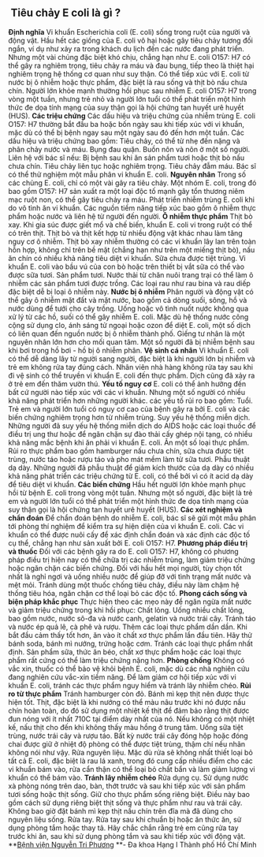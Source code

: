 ## ️ Tiêu chảy E coli là gì ?

**Định nghĩa**
Vi khuẩn Escherichia coli (E. coli) sống trong ruột của người và động vật. Hầu hết các giống của E. coli vô hại hoặc gây tiêu chảy tương đối ngắn, ví dụ như xảy ra trong khách du lịch đến các nước đang phát triển.
Nhưng một vài chủng đặc biệt khó chịu, chẳng hạn như E. coli O157: H7 có thể gây ra nghiêm trọng, tiêu chảy ra máu và đau bụng, tiếp theo là thiệt hại nghiêm trọng hệ thống cơ quan như suy thận. Có thể tiếp xúc với E. coli từ nước bị ô nhiễm hoặc thực phẩm, đặc biệt là rau sống và thịt bò nấu chưa chín.
Người lớn khỏe mạnh thường hồi phục sau nhiễm E. coli O157: H7 trong vòng một tuần, nhưng trẻ nhỏ và người lớn tuổi có thể phát triển một hình thức đe dọa tính mạng của suy thận gọi là hội chứng tan huyết urê huyết (HUS).
**Các triệu chứng**
Các dấu hiệu và triệu chứng của nhiễm trùng E. coli O157: H7 thường bắt đầu ba hoặc bốn ngày sau khi tiếp xúc với vi khuẩn, mặc dù có thể bị bệnh ngay sau một ngày sau đó đến hơn một tuần. Các dấu hiệu và triệu chứng bao gồm:
Tiêu chảy, có thể từ nhẹ đến nặng và phân chảy nước và máu.
Bụng đau quặn.
Buồn nôn và nôn ở một số người.
Liên hệ với bác sĩ nếu:
Bị bệnh sau khi ăn sản phẩm tươi hoặc thịt bò nấu chưa chín.
Tiêu chảy liên tục hoặc nghiêm trọng.
Tiêu chảy đẫm máu.
Bác sĩ có thể thử nghiệm một mẫu phân vi khuẩn E. coli.
**Nguyên nhân**
Trong số các chủng E. coli, chỉ có một vài gây ra tiêu chảy. Một nhóm E. coli, trong đó bao gồm O157: H7 sản xuất ra một loại độc tố mạnh gây tổn thương niêm mạc ruột non, có thể gây tiêu chảy ra máu.
Phát triển nhiễm trùng E. coli khi do vô tình ăn vi khuẩn. Các nguồn tiềm năng tiếp xúc bao gồm ô nhiễm thực phẩm hoặc nước và liên hệ từ người đến người.
**Ô nhiễm thực phẩm**
Thịt bò xay. Khi gia súc được giết mổ và chế biến, khuẩn E. coli vi trong ruột có thể có trên thịt. Thịt bò và thịt kết hợp từ nhiều động vật khác nhau làm tăng nguy cơ ô nhiễm. Thịt bò xay nhiễm thường có các vi khuẩn lây lan trên toàn hỗn hợp, không chỉ trên bề mặt (chẳng hạn như trên một miếng thịt bò), nấu ăn chín có nhiều khả năng tiêu diệt vi khuẩn.
Sữa chưa được tiệt trùng. Vi khuẩn E. coli vào bầu vú của con bò hoặc trên thiết bị vắt sữa có thể vào được sữa tươi.
Sản phẩm tươi. Nước thải từ chăn nuôi trang trại có thể làm ô nhiễm các sản phẩm tươi được trồng. Các loại rau như rau bina và rau diếp đặc biệt dễ bị loại ô nhiễm này.
**Nước bị ô nhiễm**
Phân người và động vật có thể gây ô nhiễm mặt đất và mặt nước, bao gồm cả dòng suối, sông, hồ và nước dùng để tưới cho cây trồng. Uống hoặc vô tình nuốt nước không qua xử lý từ các hồ, suối có thể gây nhiễm E. coli.
Mặc dù hệ thống nước công cộng sử dụng clo, ánh sáng tử ngoại hoặc ozon để diệt E. coli, một số dịch có liên quan đến nguồn nước bị ô nhiễm thành phố. Giếng tư nhân là một nguyên nhân lớn hơn cho mối quan tâm. Một số người đã bị nhiễm bệnh sau khi bơi trong hồ bơi - hồ bị ô nhiễm phân.
**Vệ sinh cá nhân**
Vi khuẩn E. coli có thể dễ dàng lây từ người sang người, đặc biệt là khi người lớn bị nhiễm và trẻ em không rửa tay đúng cách.
Nhân viên nhà hàng không rửa tay sau khi đi vệ sinh có thể truyền vi khuẩn E. coli đến thực phẩm. Dịch cũng đã xảy ra ở trẻ em đến thăm vườn thú.
**Yếu tố nguy cơ**
E. coli có thể ảnh hưởng đến bất cứ người nào tiếp xúc với các vi khuẩn. Nhưng một số người có nhiều khả năng phát triển hơn những người khác. các yếu tố rủi ro bao gồm:
Tuổi. Trẻ em và người lớn tuổi có nguy cơ cao của bệnh gây ra bởi E. coli và các biến chứng nghiêm trọng hơn từ nhiễm trùng.
Suy yếu hệ thống miễn dịch. Những người đã suy yếu hệ thống miễn dịch do AIDS hoặc các loại thuốc để điều trị ung thư hoặc để ngăn chặn sự đào thải cấy ghép nội tạng, có nhiều khả năng mắc bệnh khi ăn phải vi khuẩn E. coli.
Ăn một số loại thực phẩm. Rủi ro thực phẩm bao gồm hamburger nấu chưa chín, sữa chưa được tiệt trùng, nước táo hoặc rượu táo và pho mát mềm làm từ sữa tươi.
Phẫu thuật dạ dày. Những người đã phẫu thuật để giảm kích thước của dạ dày có nhiều khả năng phát triển các triệu chứng từ E. coli, có thể bởi vì có ít acid dạ dày để tiêu diệt vi khuẩn.
**Các biến chứng**
Hầu hết người lớn khỏe mạnh phục hồi từ bệnh E. coli trong vòng một tuần. Nhưng một số người, đặc biệt là trẻ em và người lớn tuổi có thể phát triển một hình thức đe dọa tính mạng của suy thận gọi là hội chứng tan huyết urê huyết (HUS).
**Các xét nghiệm và chẩn đoán**
Để chẩn đoán bệnh do nhiễm E. coli, bác sĩ sẽ gửi một mẫu phân tới phòng thí nghiệm để kiểm tra sự hiện diện của vi khuẩn E. coli. Các vi khuẩn có thể được nuôi cấy để xác định chẩn đoán và xác định các độc tố cụ thể, chẳng hạn như sản xuất bởi E. coli O157: H7.
**Phương pháp điều trị và thuốc**
Đối với các bệnh gây ra do E. coli O157: H7, không có phương pháp điều trị hiện nay có thể chữa trị các nhiễm trùng, làm giảm triệu chứng hoặc ngăn chặn các biến chứng. Đối với hầu hết mọi người, tùy chọn tốt nhất là nghỉ ngơi và uống nhiều nước để giúp đỡ với tình trạng mất nước và mệt mỏi. Tránh dùng một thuốc chống tiêu chảy, điều này làm chậm hệ thống tiêu hóa, ngăn chặn cơ thể loại bỏ các độc tố.
**Phong cách sống và biện pháp khắc phục**
Thực hiện theo các mẹo này để ngăn ngừa mất nước và giảm triệu chứng trong khi hồi phục:
Chất lỏng. Uống nhiều chất lỏng, bao gồm nước, nước sô-đa và nước canh, gelatin và nước trái cây. Tránh táo và nước ép quả lê, cà phê và rượu.
Thêm các loại thực phẩm dần dần. Khi bắt đầu cảm thấy tốt hơn, ăn vào ít chất xơ thực phẩm lần đầu tiên. Hãy thử bánh soda, bánh mì nướng, trứng hoặc cơm.
Tránh các loại thực phẩm nhất định. Sản phẩm sữa, thức ăn béo, chất xơ thực phẩm hoặc các loại thực phẩm rất cứng có thể làm triệu chứng nặng hơn.
**Phòng chống**
Không có vắc xin, thuốc có thể bảo vệ khỏi bệnh E. coli, mặc dù các nhà nghiên cứu đang nghiên cứu vắc-xin tiềm năng. Để làm giảm cơ hội tiếp xúc với vi khuẩn E. coli, tránh các thực phẩm nguy hiểm và tránh lây nhiễm chéo.
**Rủi ro từ thực phẩm**
Tránh hamburger còn đỏ. Bánh mì kẹp thịt nên được thực hiện tốt. Thịt, đặc biệt là khi nướng có thể màu nâu trước khi nó được nấu chín hoàn toàn, do đó sử dụng một nhiệt kế thịt để đảm bảo rằng thịt được đun nóng với ít nhất 710C tại điểm dày nhất của nó. Nếu không có một nhiệt kế, nấu thịt cho đến khi không thấy màu hồng ở trung tâm.
Uống sữa tiệt trùng, nước trái cây và rượu táo. Bất kỳ nước trái cây đóng hộp hoặc đóng chai được giữ ở nhiệt độ phòng có thể được tiệt trùng, thậm chí nếu nhãn không nói như vậy.
Rửa nguyên liệu. Mặc dù rửa sẽ không nhất thiết loại bỏ tất cả E. coli, đặc biệt là rau lá xanh, trong đó cung cấp nhiều điểm cho các vi khuẩn bám vào, rửa cẩn thận có thể loại bỏ chất bẩn và làm giảm lượng vi khuẩn có thể bám vào.
**Tránh lây nhiễm chéo**
Rửa dụng cụ. Sử dụng nước xà phòng nóng trên dao, bàn, thớt trước và sau khi tiếp xúc với sản phẩm tươi sống hoặc thịt sống.
Giữ cho thực phẩm sống riêng biệt. Điều này bao gồm cách sử dụng riêng biệt thịt sống và thực phẩm như rau và trái cây. Không bao giờ đặt bánh mì kẹp thịt nấu chín trên đĩa mà đã dùng cho nguyên liệu sống.
Rửa tay. Rửa tay sau khi chuẩn bị hoặc ăn thức ăn, sử dụng phòng tắm hoặc thay tã. Hãy chắc chắn rằng trẻ em cũng rửa tay trước khi ăn, sau khi sử dụng phòng tắm và sau khi tiếp xúc với động vật.
**[Bệnh viện Nguyễn Tri Phương](https://bvnguyentriphuong.com.vn/) **- Đa khoa Hạng I Thành phố Hồ Chí Minh
